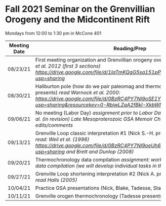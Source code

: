 # Fall 2021 Seminar on the Grenvillian Orogeny and the Midcontinent Rift

Mondays from 12:00 to 1:30 pm in McCone 401

| Meeting Date | Reading/Prep |
|--------------|--------------|
|08/23/21| First meeting organization and Grenvillian orogeny overview *discussion of Rivers et al. 2012 (first 3 sections) https://drive.google.com/file/d/1IqTmKQgG5sq151pP8F4OfH4B_f34uNhQ/view?usp=sharing* |
|08/30/21| Haliburton pole (how do we pair paleomag and thermochron data; Yiming presents) *read Warnock et al. 2000: https://drive.google.com/file/d/0BzRC4PY7NI9oSE1YRzZIend2dk0/view?usp=sharing&resourcekey=0-RbiwLZqA2fBkI-XkbWNcBg*
|09/06/21| No meeting (Labor Day) *assignment prior to Labor Day: read Swanson-Hysell et al. (in revision) Late Mesoproterozoic GSA Memoir Chapter and send along edits/comments* |
|09/13/21| Grenville Loop classic interpretation #1 (Nick S.-H. presents) *prior to meeting read: Weil et al. (1998) https://drive.google.com/file/d/0BzRC4PY7NI9oeUh6bVd0MzBxb0E/view?usp=sharing and Brett and Dunlop (2008)*|
|09/20/21| Thermochronology data compilation *assignment: work on thermochronology data compilation (we will develop individual tasks in this regard)* |
|09/27/21| Grenville Loop shortening interpretation #2 (Nick A. presents) *prior to meeting read Halls (2005)* |
|10/04/21| Practice GSA presentations (Nick, Blake, Tadesse, Stacey)|
|10/11/21| Grenville orogen thermochronology (Tadesse presents) *read: Tohver et al. 2006*|
